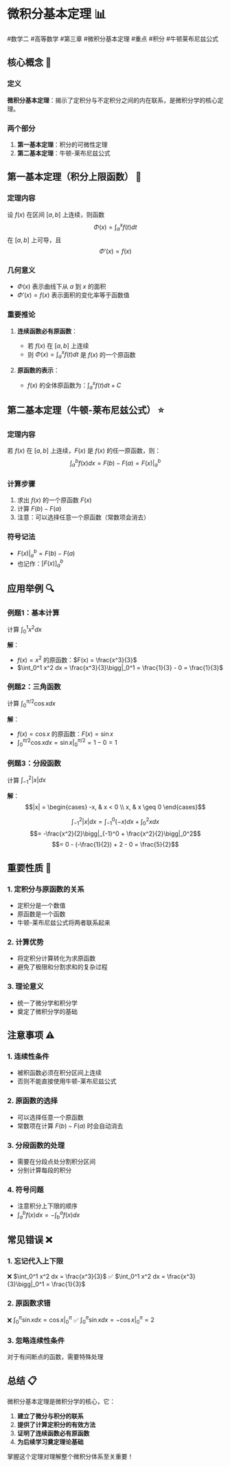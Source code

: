 # 微积分基本定理 📊

#数学二 #高等数学 #第三章 #微积分基本定理 #重点 #积分 #牛顿莱布尼兹公式

## 核心概念 🎯

### 定义
**微积分基本定理**：揭示了定积分与不定积分之间的内在联系，是微积分学的核心定理。

### 两个部分
1. **第一基本定理**：积分的可微性定理
2. **第二基本定理**：牛顿-莱布尼兹公式

## 第一基本定理（积分上限函数） 🌟

### 定理内容
设 $f(x)$ 在区间 $[a,b]$ 上连续，则函数
$$\Phi(x) = \int_a^x f(t)dt$$
在 $[a,b]$ 上可导，且
$$\Phi'(x) = f(x)$$

### 几何意义
- $\Phi(x)$ 表示曲线下从 $a$ 到 $x$ 的面积
- $\Phi'(x) = f(x)$ 表示面积的变化率等于函数值

### 重要推论
1. **连续函数必有原函数**：
   - 若 $f(x)$ 在 $[a,b]$ 上连续
   - 则 $\Phi(x) = \int_a^x f(t)dt$ 是 $f(x)$ 的一个原函数

2. **原函数的表示**：
   - $f(x)$ 的全体原函数为：$\int_a^x f(t)dt + C$

## 第二基本定理（牛顿-莱布尼兹公式） ⭐

### 定理内容
若 $f(x)$ 在 $[a,b]$ 上连续，$F(x)$ 是 $f(x)$ 的任一原函数，则：
$$\int_a^b f(x)dx = F(b) - F(a) = F(x)\bigg|_a^b$$

### 计算步骤
1. 求出 $f(x)$ 的一个原函数 $F(x)$
2. 计算 $F(b) - F(a)$
3. 注意：可以选择任意一个原函数（常数项会消去）

### 符号记法
- $F(x)\bigg|_a^b = F(b) - F(a)$
- 也记作：$[F(x)]_a^b$

## 应用举例 🔍

### 例题1：基本计算
计算 $\int_0^1 x^2 dx$

**解**：
- $f(x) = x^2$ 的原函数：$F(x) = \frac{x^3}{3}$
- $\int_0^1 x^2 dx = \frac{x^3}{3}\bigg|_0^1 = \frac{1}{3} - 0 = \frac{1}{3}$

### 例题2：三角函数
计算 $\int_0^{\pi/2} \cos x dx$

**解**：
- $f(x) = \cos x$ 的原函数：$F(x) = \sin x$
- $\int_0^{\pi/2} \cos x dx = \sin x\bigg|_0^{\pi/2} = 1 - 0 = 1$

### 例题3：分段函数
计算 $\int_{-1}^2 |x| dx$

**解**：
$$|x| = \begin{cases}
-x, & x < 0 \\
x, & x \geq 0
\end{cases}$$

$$\int_{-1}^2 |x| dx = \int_{-1}^0 (-x) dx + \int_0^2 x dx$$
$$= -\frac{x^2}{2}\bigg|_{-1}^0 + \frac{x^2}{2}\bigg|_0^2$$
$$= 0 - (-\frac{1}{2}) + 2 - 0 = \frac{5}{2}$$

## 重要性质 📐

### 1. 定积分与原函数的关系
- 定积分是一个数值
- 原函数是一个函数
- 牛顿-莱布尼兹公式将两者联系起来

### 2. 计算优势
- 将定积分计算转化为求原函数
- 避免了极限和分割求和的复杂过程

### 3. 理论意义
- 统一了微分学和积分学
- 奠定了微积分学的基础

## 注意事项 ⚠️

### 1. 连续性条件
- 被积函数必须在积分区间上连续
- 否则不能直接使用牛顿-莱布尼兹公式

### 2. 原函数的选择
- 可以选择任意一个原函数
- 常数项在计算 $F(b) - F(a)$ 时会自动消去

### 3. 分段函数的处理
- 需要在分段点处分割积分区间
- 分别计算每段的积分

### 4. 符号问题
- 注意积分上下限的顺序
- $\int_a^b f(x)dx = -\int_b^a f(x)dx$

## 常见错误 ❌

### 1. 忘记代入上下限
❌ $\int_0^1 x^2 dx = \frac{x^3}{3}$
✅ $\int_0^1 x^2 dx = \frac{x^3}{3}\bigg|_0^1 = \frac{1}{3}$

### 2. 原函数求错
❌ $\int_0^{\pi} \sin x dx = \cos x\bigg|_0^{\pi}$
✅ $\int_0^{\pi} \sin x dx = -\cos x\bigg|_0^{\pi} = 2$

### 3. 忽略连续性条件
对于有间断点的函数，需要特殊处理

## 总结 📋

微积分基本定理是微积分学的核心，它：
1. **建立了微分与积分的联系**
2. **提供了计算定积分的有效方法**
3. **证明了连续函数必有原函数**
4. **为后续学习奠定理论基础**

掌握这个定理对理解整个微积分体系至关重要！